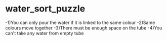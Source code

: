 # water_sort_puzzle
 
-1)You can only pour the water if it is linked to the same colour
-2)Same colours move together
-3)There must be enough space on the tube
-4)You can't take any water from empty tube

